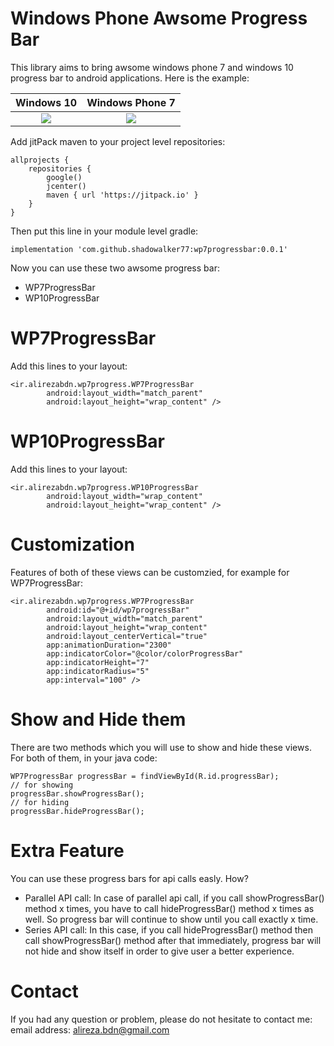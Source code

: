 # Windows Phone Awsome Progress Bar
This library aims to bring awsome windows phone 7 and windows 10 progress bar to android applications. Here is the example:

Windows 10                 |  Windows Phone 7
:-------------------------:|:-------------------------:
![](https://github.com/shadowalker77/wp7progressbar/raw/master/ScreenShots/wp10.gif)  |  ![](https://github.com/shadowalker77/wp7progressbar/raw/master/ScreenShots/wp7.gif)

Add jitPack maven to your project level repositories:
```
allprojects {
    repositories {
        google()
        jcenter()
        maven { url 'https://jitpack.io' }
    }
}
```
Then put this line in your module level gradle:
```
implementation 'com.github.shadowalker77:wp7progressbar:0.0.1'
```
Now you can use these two awsome progress bar:

  - WP7ProgressBar
  - WP10ProgressBar

# WP7ProgressBar
Add this lines to your layout:
```
<ir.alirezabdn.wp7progress.WP7ProgressBar
        android:layout_width="match_parent"
        android:layout_height="wrap_content" />
```
# WP10ProgressBar
Add this lines to your layout:
```
<ir.alirezabdn.wp7progress.WP10ProgressBar
        android:layout_width="wrap_content"
        android:layout_height="wrap_content" />
```
# Customization
Features of both of these views can be customzied, for example for WP7ProgressBar:
```
<ir.alirezabdn.wp7progress.WP7ProgressBar
        android:id="@+id/wp7progressBar"
        android:layout_width="match_parent"
        android:layout_height="wrap_content"
        android:layout_centerVertical="true"
        app:animationDuration="2300"
        app:indicatorColor="@color/colorProgressBar"
        app:indicatorHeight="7"
        app:indicatorRadius="5"
        app:interval="100" />
```
# Show and Hide them
There are two methods which you will use to show and hide these views. For both of them, in your java code:
```
WP7ProgressBar progressBar = findViewById(R.id.progressBar);
// for showing
progressBar.showProgressBar();
// for hiding
progressBar.hideProgressBar();
```
# Extra Feature
You can use these progress bars for api calls easly. How? 

   - Parallel API call:
In case of parallel api call, if you call showProgressBar() method x times, you have to call hideProgressBar() method x times as well. So progress bar will continue to show until you call exactly x time.
   - Series API call:
In this case, if you call hideProgressBar() method then call showProgressBar() method after that immediately, progress bar will not hide and show itself in order to give user a better experience.
# Contact
If you had any question or problem, please do not hesitate to contact me:
email address: alireza.bdn@gmail.com
